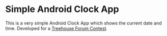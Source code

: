 Simple Android Clock App
========================

This is a very simple Android Clock App which shows the current date and time. Developed for a <a href="https://teamtreehouse.com/forum/forum-contest-build-an-android-clock-app-2">Treehouse Forum Contest</a>.



